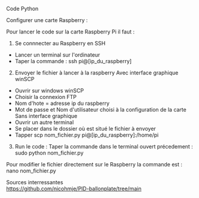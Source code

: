 Code Python

Configurer une carte Raspberry :

Pour lancer le code sur la carte Raspberry Pi il faut :
1. Se connnecter au Raspberry en SSH
- Lancer un terminal sur l'ordinateur
- Taper la commande : ssh pi@[ip_du_raspberry]

2.  Envoyer le fichier à lancer à la raspberry
Avec interface graphique winSCP
- Ouvrir sur windows winSCP
- Choisir la connexion FTP
- Nom d'hote = adresse ip du raspberry
- Mot de passe et Nom d'utilisateur choisi à la configuration de la carte  
Sans interface graphique
- Ouvrir un autre terminal
- Se placer dans le dossier où est situé le fichier à envoyer
- Tapper scp nom_fichier.py pi@[ip_du_raspberry]:/home/pi
   
3. Run le code :  Taper la commande dans le terminal ouvert précedement : sudo python nom_fichier.py
  
Pour modifier le fichier directement sur le Raspberry la commande est : nano nom_fichier.py
  
Sources interressantes  
https://github.com/nicohmje/PID-ballonplate/tree/main   
